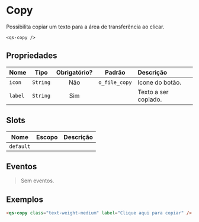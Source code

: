 # Copy

Possibilita copiar um texto para a área de transferência ao clicar.

```
<qs-copy />
```

## Propriedades

| Nome | Tipo | Obrigatório? | Padrão | Descrição |
|:-|:-:|:-:|:-:|:-|
| `icon` | `String` | Não | `o_file_copy` | Icone do botão. |
| `label` | `String` | Sim | | Texto a ser copiado. |

## Slots

| Nome | Escopo | Descrição |
|:-:|:-:|:-|
| `default` | | |

## Eventos

> Sem eventos.

## Exemplos

```html
<qs-copy class="text-weight-medium" label="Clique aqui para copiar" />
```

